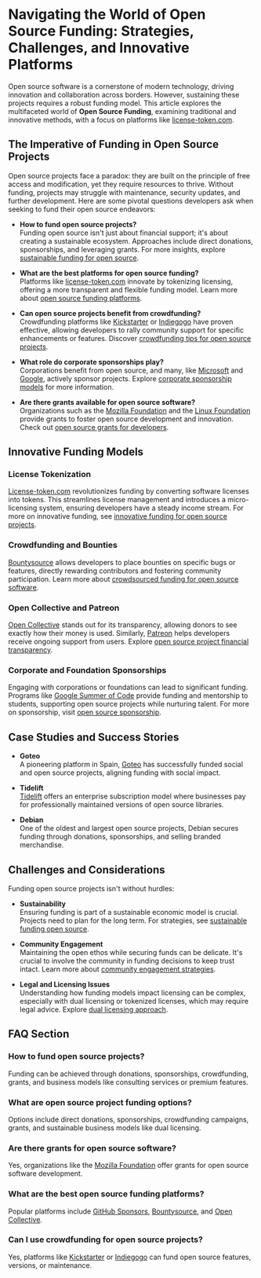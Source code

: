 # Navigating the World of Open Source Funding: Strategies, Challenges, and Innovative Platforms

Open source software is a cornerstone of modern technology, driving innovation and collaboration across borders. However, sustaining these projects requires a robust funding model. This article explores the multifaceted world of **Open Source Funding**, examining traditional and innovative methods, with a focus on platforms like [license-token.com](http://license-token.com).

## The Imperative of Funding in Open Source Projects

Open source projects face a paradox: they are built on the principle of free access and modification, yet they require resources to thrive. Without funding, projects may struggle with maintenance, security updates, and further development. Here are some pivotal questions developers ask when seeking to fund their open source endeavors:

- **How to fund open source projects?**  
  Funding open source isn't just about financial support; it's about creating a sustainable ecosystem. Approaches include direct donations, sponsorships, and leveraging grants. For more insights, explore [sustainable funding for open source](https://www.license-token.com/wiki/sustainable-funding-for-open-source).

- **What are the best platforms for open source funding?**  
  Platforms like [license-token.com](http://license-token.com) innovate by tokenizing licensing, offering a more transparent and flexible funding model. Learn more about [open source funding platforms](https://www.license-token.com/wiki/open-source-funding-platforms).

- **Can open source projects benefit from crowdfunding?**  
  Crowdfunding platforms like [Kickstarter](https://www.kickstarter.com/) or [Indiegogo](https://www.indiegogo.com/) have proven effective, allowing developers to rally community support for specific enhancements or features. Discover [crowdfunding tips for open source projects](https://www.license-token.com/wiki/open-source-project-crowdfunding-tips).

- **What role do corporate sponsorships play?**  
  Corporations benefit from open source, and many, like [Microsoft](https://opensource.microsoft.com/) and [Google](https://opensource.google/), actively sponsor projects. Explore [corporate sponsorship models](https://www.license-token.com/wiki/corporate-sponsorship-models) for more information.

- **Are there grants available for open source software?**  
  Organizations such as the [Mozilla Foundation](https://foundation.mozilla.org/en/what-we-fund/) and the [Linux Foundation](https://www.linuxfoundation.org/grants/) provide grants to foster open source development and innovation. Check out [open source grants for developers](https://www.license-token.com/wiki/open-source-grants-for-developers).

## Innovative Funding Models

### License Tokenization
[License-token.com](http://license-token.com) revolutionizes funding by converting software licenses into tokens. This streamlines license management and introduces a micro-licensing system, ensuring developers have a steady income stream. For more on innovative funding, see [innovative funding for open source projects](https://www.license-token.com/wiki/innovative-funding-for-open-source-projects).

### Crowdfunding and Bounties
[Bountysource](https://www.bountysource.com/) allows developers to place bounties on specific bugs or features, directly rewarding contributors and fostering community participation. Learn more about [crowdsourced funding for open source software](https://www.license-token.com/wiki/crowdsourced-funding-for-open-source-software).

### Open Collective and Patreon
[Open Collective](https://opencollective.com/) stands out for its transparency, allowing donors to see exactly how their money is used. Similarly, [Patreon](https://www.patreon.com/) helps developers receive ongoing support from users. Explore [open source project financial transparency](https://www.license-token.com/wiki/open-source-project-financial-transparency).

### Corporate and Foundation Sponsorships
Engaging with corporations or foundations can lead to significant funding. Programs like [Google Summer of Code](https://summerofcode.withgoogle.com/) provide funding and mentorship to students, supporting open source projects while nurturing talent. For more on sponsorship, visit [open source sponsorship](https://www.license-token.com/wiki/open-source-sponsorship).

## Case Studies and Success Stories

- **Goteo**  
  A pioneering platform in Spain, [Goteo](https://www.goteo.org/) has successfully funded social and open source projects, aligning funding with social impact.

- **Tidelift**  
  [Tidelift](https://tidelift.com/) offers an enterprise subscription model where businesses pay for professionally maintained versions of open source libraries.

- **Debian**  
  One of the oldest and largest open source projects, Debian secures funding through donations, sponsorships, and selling branded merchandise.

## Challenges and Considerations

Funding open source projects isn't without hurdles:

- **Sustainability**  
  Ensuring funding is part of a sustainable economic model is crucial. Projects need to plan for the long term. For strategies, see [sustainable funding open source](https://www.license-token.com/wiki/sustainable-funding-open-source).

- **Community Engagement**  
  Maintaining the open ethos while securing funds can be delicate. It's crucial to involve the community in funding decisions to keep trust intact. Learn more about [community engagement strategies](https://www.license-token.com/wiki/community-engagement-strategies).

- **Legal and Licensing Issues**  
  Understanding how funding models impact licensing can be complex, especially with dual licensing or tokenized licenses, which may require legal advice. Explore [dual licensing approach](https://www.license-token.com/wiki/dual-licensing-approach).

## FAQ Section

### How to fund open source projects?
Funding can be achieved through donations, sponsorships, crowdfunding, grants, and business models like consulting services or premium features.

### What are open source project funding options?
Options include direct donations, sponsorships, crowdfunding campaigns, grants, and sustainable business models like dual licensing.

### Are there grants for open source software?
Yes, organizations like the [Mozilla Foundation](https://foundation.mozilla.org/en/what-we-fund/) offer grants for open source software development.

### What are the best open source funding platforms?
Popular platforms include [GitHub Sponsors](https://github.com/sponsors), [Bountysource](https://www.bountysource.com/), and [Open Collective](https://opencollective.com/).

### Can I use crowdfunding for open source projects?
Yes, platforms like [Kickstarter](https://www.kickstarter.com/) or [Indiegogo](https://www.indiegogo.com/) can fund open source features, versions, or maintenance.